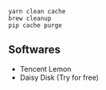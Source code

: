 ```
yarn clean cache
brew cleanup
pip cache purge
```

## Softwares

- Tencent Lemon
- Daisy Disk (Try for free)

